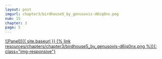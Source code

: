 ```yaml
---
layout: post
imgurl: chapter3/birdhouse5_by_genusovis-d6iq0nx.png
num: 15
chapter: 3
page: 5
---
```


[![Panel]({{ site.baseurl }} {% link resources/chapters/chapter3/birdhouse5_by_genusovis-d6iq0nx.png %}){: class="img-responsive"}]({{page.previous.url}}#panel)